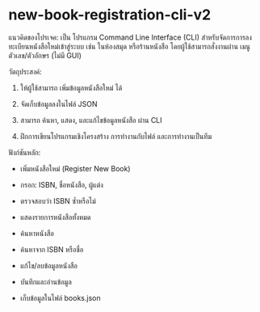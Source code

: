 # new-book-registration-cli-v2

แนวคิดของโปรเจค: 
  เป็น โปรแกรม Command Line Interface (CLI) สำหรับจัดการการลงทะเบียนหนังสือใหม่เข้าสู่ระบบ เช่น ในห้องสมุด หรือร้านหนังสือ โดยผู้ใช้สามารถสั่งงานผ่าน เมนูตัวเลข/ตัวอักษร (ไม่มี GUI)

วัตถุประสงค์:

  1. ให้ผู้ใช้สามารถ เพิ่มข้อมูลหนังสือใหม่ ได้
  
  2. จัดเก็บข้อมูลลงในไฟล์ JSON
  
  3. สามารถ ค้นหา, แสดง, และแก้ไขข้อมูลหนังสือ ผ่าน CLI
  
  4. ฝึกการเขียนโปรแกรมเชิงโครงสร้าง การทำงานกับไฟล์ และการทำงานเป็นทีม

ฟังก์ชันหลัก:

  - เพิ่มหนังสือใหม่ (Register New Book)
  
  - กรอก: ISBN, ชื่อหนังสือ, ผู้แต่ง
  
  - ตรวจสอบว่า ISBN ซ้ำหรือไม่
  
  - แสดงรายการหนังสือทั้งหมด
  
  - ค้นหาหนังสือ
  
  - ค้นหาจาก ISBN หรือชื่อ
  
  - แก้ไข/ลบข้อมูลหนังสือ
  
  - บันทึกและอ่านข้อมูล
  
  - เก็บข้อมูลในไฟล์ books.json
  
 
